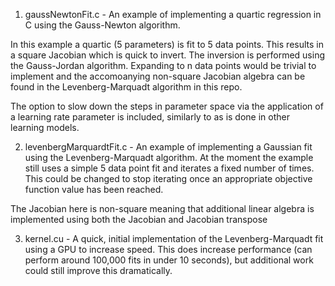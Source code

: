 1) gaussNewtonFit.c - An example of implementing a quartic regression in C using the Gauss-Newton algorithm. 

In this example a quartic (5 parameters) is fit to 5 data points. This results in a square Jacobian which is quick to invert.
The inversion is performed using the Gauss-Jordan algorithm.
Expanding to n data points would be trivial to implement and the accomoanying non-square Jacobian algebra can be found in the 
Levenberg-Marquadt algorithm in this repo. 

The option to slow down the steps in parameter space via the application of a learning rate parameter is included, similarly to as
is done in other learning models.

2) levenbergMarquardtFit.c - An example of implementing a Gaussian fit using the Levenberg-Marquadt algorithm.
At the moment the example still uses a simple 5 data point fit and iterates a fixed number of times. This could be changed 
to stop iterating once an appropriate objective function value has been reached. 

The Jacobian here is non-square meaning that additional linear algebra is implemented using both the Jacobian and Jacobian transpose

3) kernel.cu - A quick, initial implementation of the Levenberg-Marquadt fit using a GPU to increase speed. This does increase performance (can perform around 100,000 fits in under 10 seconds), but additional work could still improve this dramatically.
